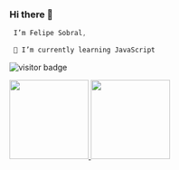 ### Hi there 👋

```kotlin
 I’m Felipe Sobral,
 
 🌱 I’m currently learning JavaScript 
```
![visitor badge](https://visitor-badge.glitch.me/badge?page_id=jwenjian.visitor-badge)

<a href="https://github.com/SoSoJigsaw">
 <img height="140em" src="https://github-readme-stats.vercel.app/api?username=SoSoJigsaw&show_icons=true&theme=dracula&line_height=27"/>
</a>
<a href="https://github.com/SoSoJigsaw">
<img height="140em" src="https://github-readme-stats.vercel.app/api/top-langs/?username=SoSoJigsaw&layout=compact&langs_count=7&theme=dracula&line_height=27"/>





